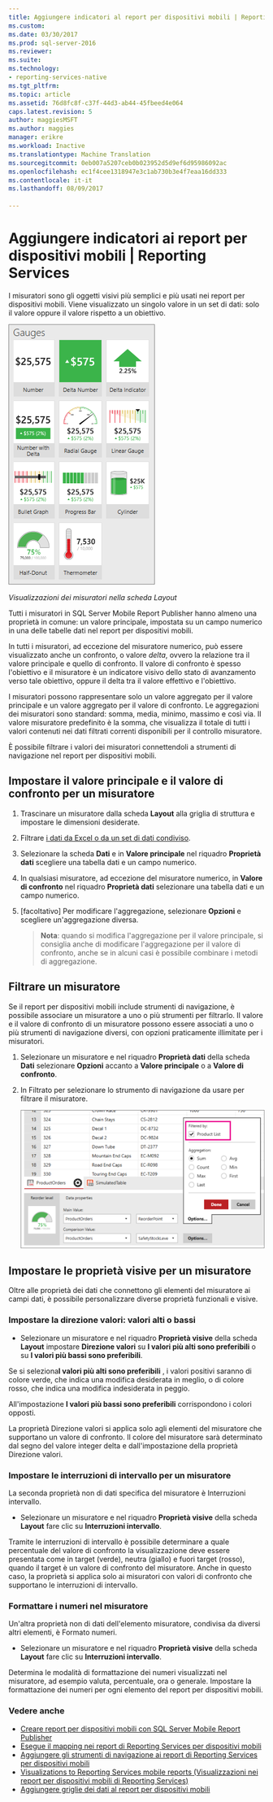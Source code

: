 ```yaml
---
title: Aggiungere indicatori al report per dispositivi mobili | Reporting Services | Documenti Microsoft
ms.custom: 
ms.date: 03/30/2017
ms.prod: sql-server-2016
ms.reviewer: 
ms.suite: 
ms.technology:
- reporting-services-native
ms.tgt_pltfrm: 
ms.topic: article
ms.assetid: 76d8fc8f-c37f-44d3-ab44-45fbeed4e064
caps.latest.revision: 5
author: maggiesMSFT
ms.author: maggies
manager: erikre
ms.workload: Inactive
ms.translationtype: Machine Translation
ms.sourcegitcommit: 0eb007a5207ceb0b023952d5d9ef6d95986092ac
ms.openlocfilehash: ec1f4cee1318947e3c1ab730b3e4f7eaa16dd333
ms.contentlocale: it-it
ms.lasthandoff: 08/09/2017

---
```

# <a name="add-gauges-to-mobile-reports--reporting-services"></a>Aggiungere indicatori ai report per dispositivi mobili | Reporting Services
I misuratori sono gli oggetti visivi più semplici e più usati nei report per dispositivi mobili. Viene visualizzato un singolo valore in un set di dati: solo il valore oppure il valore rispetto a un obiettivo.

![PBI_SSMRP_Gauges](../../reporting-services/mobile-reports/media/pbi-ssmrp-gauges.png)  
  
*Visualizzazioni dei misuratori nella scheda Layout*  
  
Tutti i misuratori in SQL Server Mobile Report Publisher hanno almeno una proprietà in comune: un valore principale, impostata su un campo numerico in una delle tabelle dati nel report per dispositivi mobili.  

In tutti i misuratori, ad eccezione del misuratore numerico, può essere visualizzato anche un confronto, o valore *delta*, ovvero la relazione tra il valore principale e quello di confronto. Il valore di confronto è spesso l'obiettivo e il misuratore è un indicatore visivo dello stato di avanzamento verso tale obiettivo, oppure il delta tra il valore effettivo e l'obiettivo.

I misuratori possono rappresentare solo un valore aggregato per il valore principale e un valore aggregato per il valore di confronto. Le aggregazioni dei misuratori sono standard: somma, media, minimo, massimo e così via. Il valore misuratore predefinito è la somma, che visualizza il totale di tutti i valori contenuti nei dati filtrati correnti disponibili per il controllo misuratore. 

È possibile filtrare i valori dei misuratori connettendoli a strumenti di navigazione nel report per dispositivi mobili. 

## <a name="set-the-main-and-comparison-values-for-a-gauge"></a>Impostare il valore principale e il valore di confronto per un misuratore

1. Trascinare un misuratore dalla scheda **Layout** alla griglia di struttura e impostare le dimensioni desiderate.

2. Filtrare [i dati da Excel o da un set di dati condiviso](../../reporting-services/mobile-reports/data-for-reporting-services-mobile-reports.md).

3. Selezionare la scheda **Dati** e in **Valore principale** nel riquadro **Proprietà dati** scegliere una tabella dati e un campo numerico.

3. In qualsiasi misuratore, ad eccezione del misuratore numerico, in **Valore di confronto** nel riquadro **Proprietà dati** selezionare una tabella dati e un campo numerico.

4. [facoltativo] Per modificare l'aggregazione, selezionare **Opzioni** e scegliere un'aggregazione diversa.
   
   >**Nota**: quando si modifica l'aggregazione per il valore principale, si consiglia anche di modificare l'aggregazione per il valore di confronto, anche se in alcuni casi è possibile combinare i metodi di aggregazione.  

## <a name="filter-a-gauge"></a>Filtrare un misuratore
  
Se il report per dispositivi mobili include strumenti di navigazione, è possibile associare un misuratore a uno o più strumenti per filtrarlo. Il valore e il valore di confronto di un misuratore possono essere associati a uno o più strumenti di navigazione diversi, con opzioni praticamente illimitate per i misuratori.  

1. Selezionare un misuratore e nel riquadro **Proprietà dati** della scheda **Dati** selezionare **Opzioni** accanto a **Valore principale** o a **Valore di confronto**.

2. In Filtrato per selezionare lo strumento di navigazione da usare per filtrare il misuratore.

   ![mobile-report-gauge-navigator](../../reporting-services/mobile-reports/media/mobile-report-gauge-navigator.png)
 
## <a name="set-visual-properties-for-a-gauge"></a>Impostare le proprietà visive per un misuratore
  
Oltre alle proprietà dei dati che connettono gli elementi del misuratore ai campi dati, è possibile personalizzare diverse proprietà funzionali e visive. 

### <a name="set-value-direction-high-or-low-is-better"></a>Impostare la direzione valori: valori alti o bassi
* Selezionare un misuratore e nel riquadro **Proprietà visive** della scheda **Layout** impostare **Direzione valori** su **I valori più alti sono preferibili** o su **I valori più bassi sono preferibili**. 

Se si seleziona**I valori più alti sono preferibili** , i valori positivi saranno di colore verde, che indica una modifica desiderata in meglio, o di colore rosso, che indica una modifica indesiderata in peggio. 

All'impostazione **I valori più bassi sono preferibili** corrispondono i colori opposti.

La proprietà Direzione valori si applica solo agli elementi del misuratore che supportano un valore di confronto. Il colore del misuratore sarà determinato dal segno del valore integer delta e dall'impostazione della proprietà Direzione valori.  
  
### <a name="set-range-stops-for-a-gauge"></a>Impostare le interruzioni di intervallo per un misuratore
La seconda proprietà non di dati specifica del misuratore è Interruzioni intervallo. 

* Selezionare un misuratore e nel riquadro **Proprietà visive** della scheda **Layout** fare clic su **Interruzioni intervallo**.

Tramite le interruzioni di intervallo è possibile determinare a quale percentuale del valore di confronto la visualizzazione deve essere presentata come in target (verde), neutra (giallo) e fuori target (rosso), quando il target è un valore di confronto del misuratore. Anche in questo caso, la proprietà si applica solo ai misuratori con valori di confronto che supportano le interruzioni di intervallo.  

### <a name="format-the-numbers-in-the-gauge"></a>Formattare i numeri nel misuratore  
Un'altra proprietà non di dati dell'elemento misuratore, condivisa da diversi altri elementi, è Formato numeri. 

* Selezionare un misuratore e nel riquadro **Proprietà visive** della scheda **Layout** fare clic su **Interruzioni intervallo**.

Determina le modalità di formattazione dei numeri visualizzati nel misuratore, ad esempio valuta, percentuale, ora o generale. Impostare la formattazione dei numeri per ogni elemento del report per dispositivi mobili.
  
### <a name="see-also"></a>Vedere anche 

* [Creare report per dispositivi mobili con SQL Server Mobile Report Publisher](../../reporting-services/mobile-reports/create-mobile-reports-with-sql-server-mobile-report-publisher.md)
* [Esegue il mapping nei report di Reporting Services per dispositivi mobili](../../reporting-services/mobile-reports/maps-in-reporting-services-mobile-reports.md)
* [Aggiungere gli strumenti di navigazione ai report di Reporting Services per dispositivi mobili](../../reporting-services/mobile-reports/add-navigators-to-reporting-services-mobile-reports.md)
* [Visualizations to Reporting Services mobile reports (Visualizzazioni nei report per dispositivi mobili di Reporting Services)](../../reporting-services/mobile-reports/add-visualizations-to-reporting-services-mobile-reports.md)
* [Aggiungere griglie dei dati al report per dispositivi mobili](../../reporting-services/mobile-reports/add-data-grids-to-mobile-reports-reporting-services.md) 

